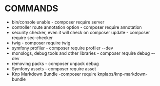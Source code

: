 <h1> COMMANDS </h1>
<ul> 
    <li>bin/console unable - composer require server</li>
    <li>controller route annotation option - composer require annotation </li>
    <li>security checker, even it will check on composer update  - composer require sec-checker</li>
    <li>twig - composer require twig </li>
    <li> symfony profiler  - composer require profiler --dev </li>
    <li> monologs, debug tools and other libraries - composer require debug --dev </li>
    <li> removing packs - composer unpack debug </li>
    <li> Symfony assets - composer require asset</li>
    <li> Knp Markdown Bundle -composer require knplabs/knp-markdown-bundle </li>
</ul>